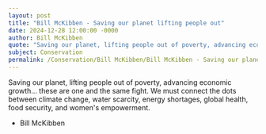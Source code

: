 ```yaml
---
layout: post
title: "Bill McKibben - Saving our planet lifting people out"
date: 2024-12-28 12:00:00 -0000
author: Bill McKibben
quote: "Saving our planet, lifting people out of poverty, advancing economic growth... these are one and the same fight. We must connect the dots between climate change, water scarcity, energy shortages, global health, food security, and women's empowerment."
subject: Conservation
permalink: /Conservation/Bill McKibben/Bill McKibben - Saving our planet lifting people out
---
```


Saving our planet, lifting people out of poverty, advancing economic growth... these are one and the same fight. We must connect the dots between climate change, water scarcity, energy shortages, global health, food security, and women's empowerment.

- Bill McKibben
